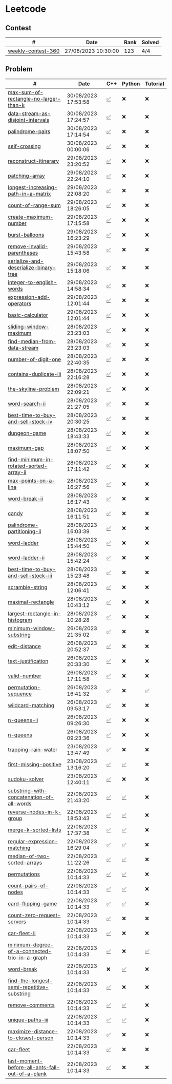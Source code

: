 # Leetcode
## Contest
| # | Date | Rank | Solved | 
|---|---|---|---|
| [weekly-contest-360](https://github.com/goodstudyqaq/leetcode/blob/main/contests/weekly-contest-360) | 27/08/2023 10:30:00 | 123 | 4/4 |
## Problem
| # | Date | C++ | Python | Tutorial | 
|---|---|---|---|---|
| [max-sum-of-rectangle-no-larger-than-k](https://leetcode.com/problems/max-sum-of-rectangle-no-larger-than-k/) | 30/08/2023 17:53:58 | [✅](https://github.com/goodstudyqaq/leetcode/blob/main/problems-cpp/max-sum-of-rectangle-no-larger-than-k/solution.h) | ❌ | ❌ |
| [data-stream-as-disjoint-intervals](https://leetcode.com/problems/data-stream-as-disjoint-intervals/) | 30/08/2023 17:24:57 | [✅](https://github.com/goodstudyqaq/leetcode/blob/main/problems-cpp/data-stream-as-disjoint-intervals/solution.h) | ❌ | ❌ |
| [palindrome-pairs](https://leetcode.com/problems/palindrome-pairs/) | 30/08/2023 17:14:54 | [✅](https://github.com/goodstudyqaq/leetcode/blob/main/problems-cpp/palindrome-pairs/solution.h) | ❌ | ❌ |
| [self-crossing](https://leetcode.com/problems/self-crossing/) | 30/08/2023 00:00:06 | [✅](https://github.com/goodstudyqaq/leetcode/blob/main/problems-cpp/self-crossing/solution.h) | ❌ | ❌ |
| [reconstruct-itinerary](https://leetcode.com/problems/reconstruct-itinerary/) | 29/08/2023 23:20:52 | [✅](https://github.com/goodstudyqaq/leetcode/blob/main/problems-cpp/reconstruct-itinerary/solution.h) | ❌ | ❌ |
| [patching-array](https://leetcode.com/problems/patching-array/) | 29/08/2023 22:24:10 | [✅](https://github.com/goodstudyqaq/leetcode/blob/main/problems-cpp/patching-array/solution.h) | ❌ | ❌ |
| [longest-increasing-path-in-a-matrix](https://leetcode.com/problems/longest-increasing-path-in-a-matrix/) | 29/08/2023 22:08:20 | [✅](https://github.com/goodstudyqaq/leetcode/blob/main/problems-cpp/longest-increasing-path-in-a-matrix/solution.h) | ❌ | ❌ |
| [count-of-range-sum](https://leetcode.com/problems/count-of-range-sum/) | 29/08/2023 18:26:05 | [✅](https://github.com/goodstudyqaq/leetcode/blob/main/problems-cpp/count-of-range-sum/solution.h) | ❌ | ❌ |
| [create-maximum-number](https://leetcode.com/problems/create-maximum-number/) | 29/08/2023 17:15:58 | [✅](https://github.com/goodstudyqaq/leetcode/blob/main/problems-cpp/create-maximum-number/solution.h) | ❌ | ❌ |
| [burst-balloons](https://leetcode.com/problems/burst-balloons/) | 29/08/2023 16:23:29 | [✅](https://github.com/goodstudyqaq/leetcode/blob/main/problems-cpp/burst-balloons/solution.h) | ❌ | ❌ |
| [remove-invalid-parentheses](https://leetcode.com/problems/remove-invalid-parentheses/) | 29/08/2023 15:43:58 | [✅](https://github.com/goodstudyqaq/leetcode/blob/main/problems-cpp/remove-invalid-parentheses/solution.h) | ❌ | ❌ |
| [serialize-and-deserialize-binary-tree](https://leetcode.com/problems/serialize-and-deserialize-binary-tree/) | 29/08/2023 15:18:06 | [✅](https://github.com/goodstudyqaq/leetcode/blob/main/problems-cpp/serialize-and-deserialize-binary-tree/solution.h) | ❌ | ❌ |
| [integer-to-english-words](https://leetcode.com/problems/integer-to-english-words/) | 29/08/2023 14:58:34 | [✅](https://github.com/goodstudyqaq/leetcode/blob/main/problems-cpp/integer-to-english-words/solution.h) | ❌ | ❌ |
| [expression-add-operators](https://leetcode.com/problems/expression-add-operators/) | 29/08/2023 12:01:44 | [✅](https://github.com/goodstudyqaq/leetcode/blob/main/problems-cpp/expression-add-operators/solution.h) | ❌ | ❌ |
| [basic-calculator](https://leetcode.com/problems/basic-calculator/) | 29/08/2023 12:01:44 | [✅](https://github.com/goodstudyqaq/leetcode/blob/main/problems-cpp/basic-calculator/solution.h) | ❌ | ❌ |
| [sliding-window-maximum](https://leetcode.com/problems/sliding-window-maximum/) | 28/08/2023 23:23:03 | [✅](https://github.com/goodstudyqaq/leetcode/blob/main/problems-cpp/sliding-window-maximum/solution.h) | ❌ | ❌ |
| [find-median-from-data-stream](https://leetcode.com/problems/find-median-from-data-stream/) | 28/08/2023 23:23:03 | [✅](https://github.com/goodstudyqaq/leetcode/blob/main/problems-cpp/find-median-from-data-stream/solution.h) | ❌ | ❌ |
| [number-of-digit-one](https://leetcode.com/problems/number-of-digit-one/) | 28/08/2023 22:40:35 | [✅](https://github.com/goodstudyqaq/leetcode/blob/main/problems-cpp/number-of-digit-one/solution.h) | ❌ | ❌ |
| [contains-duplicate-iii](https://leetcode.com/problems/contains-duplicate-iii/) | 28/08/2023 22:16:28 | [✅](https://github.com/goodstudyqaq/leetcode/blob/main/problems-cpp/contains-duplicate-iii/solution.h) | ❌ | ❌ |
| [the-skyline-problem](https://leetcode.com/problems/the-skyline-problem/) | 28/08/2023 22:09:21 | [✅](https://github.com/goodstudyqaq/leetcode/blob/main/problems-cpp/the-skyline-problem/solution.h) | ❌ | ❌ |
| [word-search-ii](https://leetcode.com/problems/word-search-ii/) | 28/08/2023 21:27:05 | [✅](https://github.com/goodstudyqaq/leetcode/blob/main/problems-cpp/word-search-ii/solution.h) | ❌ | ❌ |
| [best-time-to-buy-and-sell-stock-iv](https://leetcode.com/problems/best-time-to-buy-and-sell-stock-iv/) | 28/08/2023 20:30:25 | [✅](https://github.com/goodstudyqaq/leetcode/blob/main/problems-cpp/best-time-to-buy-and-sell-stock-iv/solution.h) | ❌ | ❌ |
| [dungeon-game](https://leetcode.com/problems/dungeon-game/) | 28/08/2023 18:43:33 | [✅](https://github.com/goodstudyqaq/leetcode/blob/main/problems-cpp/dungeon-game/solution.h) | ❌ | ❌ |
| [maximum-gap](https://leetcode.com/problems/maximum-gap/) | 28/08/2023 18:07:50 | [✅](https://github.com/goodstudyqaq/leetcode/blob/main/problems-cpp/maximum-gap/solution.h) | ❌ | ❌ |
| [find-minimum-in-rotated-sorted-array-ii](https://leetcode.com/problems/find-minimum-in-rotated-sorted-array-ii/) | 28/08/2023 17:11:42 | [✅](https://github.com/goodstudyqaq/leetcode/blob/main/problems-cpp/find-minimum-in-rotated-sorted-array-ii/solution.h) | ❌ | ❌ |
| [max-points-on-a-line](https://leetcode.com/problems/max-points-on-a-line/) | 28/08/2023 16:27:56 | [✅](https://github.com/goodstudyqaq/leetcode/blob/main/problems-cpp/max-points-on-a-line/solution.h) | ❌ | ❌ |
| [word-break-ii](https://leetcode.com/problems/word-break-ii/) | 28/08/2023 16:17:43 | [✅](https://github.com/goodstudyqaq/leetcode/blob/main/problems-cpp/word-break-ii/solution.h) | ❌ | ❌ |
| [candy](https://leetcode.com/problems/candy/) | 28/08/2023 16:11:51 | [✅](https://github.com/goodstudyqaq/leetcode/blob/main/problems-cpp/candy/solution.h) | ❌ | ❌ |
| [palindrome-partitioning-ii](https://leetcode.com/problems/palindrome-partitioning-ii/) | 28/08/2023 16:03:39 | [✅](https://github.com/goodstudyqaq/leetcode/blob/main/problems-cpp/palindrome-partitioning-ii/solution.h) | ❌ | ❌ |
| [word-ladder](https://leetcode.com/problems/word-ladder/) | 28/08/2023 15:44:50 | [✅](https://github.com/goodstudyqaq/leetcode/blob/main/problems-cpp/word-ladder/solution.h) | ❌ | ❌ |
| [word-ladder-ii](https://leetcode.com/problems/word-ladder-ii/) | 28/08/2023 15:42:24 | [✅](https://github.com/goodstudyqaq/leetcode/blob/main/problems-cpp/word-ladder-ii/solution.h) | ❌ | ❌ |
| [best-time-to-buy-and-sell-stock-iii](https://leetcode.com/problems/best-time-to-buy-and-sell-stock-iii/) | 28/08/2023 15:23:48 | [✅](https://github.com/goodstudyqaq/leetcode/blob/main/problems-cpp/best-time-to-buy-and-sell-stock-iii/solution.h) | ❌ | ❌ |
| [scramble-string](https://leetcode.com/problems/scramble-string/) | 28/08/2023 12:06:41 | [✅](https://github.com/goodstudyqaq/leetcode/blob/main/problems-cpp/scramble-string/solution.h) | ❌ | ❌ |
| [maximal-rectangle](https://leetcode.com/problems/maximal-rectangle/) | 28/08/2023 10:43:12 | [✅](https://github.com/goodstudyqaq/leetcode/blob/main/problems-cpp/maximal-rectangle/solution.h) | ❌ | ❌ |
| [largest-rectangle-in-histogram](https://leetcode.com/problems/largest-rectangle-in-histogram/) | 28/08/2023 10:28:28 | [✅](https://github.com/goodstudyqaq/leetcode/blob/main/problems-cpp/largest-rectangle-in-histogram/solution.h) | ❌ | ❌ |
| [minimum-window-substring](https://leetcode.com/problems/minimum-window-substring/) | 26/08/2023 21:35:02 | [✅](https://github.com/goodstudyqaq/leetcode/blob/main/problems-cpp/minimum-window-substring/solution.h) | ❌ | ❌ |
| [edit-distance](https://leetcode.com/problems/edit-distance/) | 26/08/2023 20:52:37 | [✅](https://github.com/goodstudyqaq/leetcode/blob/main/problems-cpp/edit-distance/solution.h) | ❌ | ❌ |
| [text-justification](https://leetcode.com/problems/text-justification/) | 26/08/2023 20:33:30 | [✅](https://github.com/goodstudyqaq/leetcode/blob/main/problems-cpp/text-justification/solution.h) | ❌ | ❌ |
| [valid-number](https://leetcode.com/problems/valid-number/) | 26/08/2023 17:11:58 | [✅](https://github.com/goodstudyqaq/leetcode/blob/main/problems-cpp/valid-number/solution.h) | ❌ | ❌ |
| [permutation-sequence](https://leetcode.com/problems/permutation-sequence/) | 26/08/2023 16:41:32 | [✅](https://github.com/goodstudyqaq/leetcode/blob/main/problems-cpp/permutation-sequence/solution.h) | ❌ | [✅](https://github.com/goodstudyqaq/leetcode/blob/main/problems-cpp/permutation-sequence/README.md) |
| [wildcard-matching](https://leetcode.com/problems/wildcard-matching/) | 26/08/2023 09:53:17 | [✅](https://github.com/goodstudyqaq/leetcode/blob/main/problems-cpp/wildcard-matching/solution.h) | ❌ | ❌ |
| [n-queens-ii](https://leetcode.com/problems/n-queens-ii/) | 26/08/2023 09:26:30 | [✅](https://github.com/goodstudyqaq/leetcode/blob/main/problems-cpp/n-queens-ii/solution.h) | ❌ | ❌ |
| [n-queens](https://leetcode.com/problems/n-queens/) | 26/08/2023 09:23:36 | [✅](https://github.com/goodstudyqaq/leetcode/blob/main/problems-cpp/n-queens/solution.h) | ❌ | ❌ |
| [trapping-rain-water](https://leetcode.com/problems/trapping-rain-water/) | 23/08/2023 13:47:49 | [✅](https://github.com/goodstudyqaq/leetcode/blob/main/problems-cpp/trapping-rain-water/solution.h) | ❌ | ❌ |
| [first-missing-positive](https://leetcode.com/problems/first-missing-positive/) | 23/08/2023 13:16:20 | [✅](https://github.com/goodstudyqaq/leetcode/blob/main/problems-cpp/first-missing-positive/solution.h) | [✅](https://github.com/goodstudyqaq/leetcode/blob/main/problems-python/first-missing-positive/solution.py) | ❌ |
| [sudoku-solver](https://leetcode.com/problems/sudoku-solver/) | 23/08/2023 12:40:11 | [✅](https://github.com/goodstudyqaq/leetcode/blob/main/problems-cpp/sudoku-solver/solution.h) | ❌ | ❌ |
| [substring-with-concatenation-of-all-words](https://leetcode.com/problems/substring-with-concatenation-of-all-words/) | 22/08/2023 21:43:20 | [✅](https://github.com/goodstudyqaq/leetcode/blob/main/problems-cpp/substring-with-concatenation-of-all-words/solution.h) | [✅](https://github.com/goodstudyqaq/leetcode/blob/main/problems-python/substring-with-concatenation-of-all-words/solution.py) | ❌ |
| [reverse-nodes-in-k-group](https://leetcode.com/problems/reverse-nodes-in-k-group/) | 22/08/2023 18:53:43 | [✅](https://github.com/goodstudyqaq/leetcode/blob/main/problems-cpp/reverse-nodes-in-k-group/solution.h) | [✅](https://github.com/goodstudyqaq/leetcode/blob/main/problems-python/reverse-nodes-in-k-group/solution.py) | ❌ |
| [merge-k-sorted-lists](https://leetcode.com/problems/merge-k-sorted-lists/) | 22/08/2023 17:37:38 | [✅](https://github.com/goodstudyqaq/leetcode/blob/main/problems-cpp/merge-k-sorted-lists/solution.h) | [✅](https://github.com/goodstudyqaq/leetcode/blob/main/problems-python/merge-k-sorted-lists/solution.py) | ❌ |
| [regular-expression-matching](https://leetcode.com/problems/regular-expression-matching/) | 22/08/2023 16:29:04 | [✅](https://github.com/goodstudyqaq/leetcode/blob/main/problems-cpp/regular-expression-matching/solution.h) | [✅](https://github.com/goodstudyqaq/leetcode/blob/main/problems-python/regular-expression-matching/solution.py) | ❌ |
| [median-of-two-sorted-arrays](https://leetcode.com/problems/median-of-two-sorted-arrays/) | 22/08/2023 11:22:26 | [✅](https://github.com/goodstudyqaq/leetcode/blob/main/problems-cpp/median-of-two-sorted-arrays/solution.h) | [✅](https://github.com/goodstudyqaq/leetcode/blob/main/problems-python/median-of-two-sorted-arrays/solution.py) | ❌ |
| [permutations](https://leetcode.com/problems/permutations/) | 22/08/2023 10:14:33 | [✅](https://github.com/goodstudyqaq/leetcode/blob/main/problems-cpp/permutations/solution.h) | [✅](https://github.com/goodstudyqaq/leetcode/blob/main/problems-python/permutations/solution.py) | ❌ |
| [count-pairs-of-nodes](https://leetcode.com/problems/count-pairs-of-nodes/) | 22/08/2023 10:14:33 | [✅](https://github.com/goodstudyqaq/leetcode/blob/main/problems-cpp/count-pairs-of-nodes/solution.h) | [✅](https://github.com/goodstudyqaq/leetcode/blob/main/problems-python/count-pairs-of-nodes/solution.py) | ❌ |
| [card-flipping-game](https://leetcode.com/problems/card-flipping-game/) | 22/08/2023 10:14:33 | [✅](https://github.com/goodstudyqaq/leetcode/blob/main/problems-cpp/card-flipping-game/solution.h) | [✅](https://github.com/goodstudyqaq/leetcode/blob/main/problems-python/card-flipping-game/solution.py) | ❌ |
| [count-zero-request-servers](https://leetcode.com/problems/count-zero-request-servers/) | 22/08/2023 10:14:33 | [✅](https://github.com/goodstudyqaq/leetcode/blob/main/problems-cpp/count-zero-request-servers/solution.h) | ❌ | ❌ |
| [car-fleet-ii](https://leetcode.com/problems/car-fleet-ii/) | 22/08/2023 10:14:33 | [✅](https://github.com/goodstudyqaq/leetcode/blob/main/problems-cpp/car-fleet-ii/solution.h) | ❌ | ❌ |
| [minimum-degree-of-a-connected-trio-in-a-graph](https://leetcode.com/problems/minimum-degree-of-a-connected-trio-in-a-graph/) | 22/08/2023 10:14:33 | [✅](https://github.com/goodstudyqaq/leetcode/blob/main/problems-cpp/minimum-degree-of-a-connected-trio-in-a-graph/solution.h) | ❌ | [✅](https://github.com/goodstudyqaq/leetcode/blob/main/problems-cpp/minimum-degree-of-a-connected-trio-in-a-graph/README.md) |
| [word-break](https://leetcode.com/problems/word-break/) | 22/08/2023 10:14:33 | ❌ | [✅](https://github.com/goodstudyqaq/leetcode/blob/main/problems-python/word-break/solution.py) | ❌ |
| [find-the-longest-semi-repetitive-substring](https://leetcode.com/problems/find-the-longest-semi-repetitive-substring/) | 22/08/2023 10:14:33 | [✅](https://github.com/goodstudyqaq/leetcode/blob/main/problems-cpp/find-the-longest-semi-repetitive-substring/solution.h) | ❌ | ❌ |
| [remove-comments](https://leetcode.com/problems/remove-comments/) | 22/08/2023 10:14:33 | [✅](https://github.com/goodstudyqaq/leetcode/blob/main/problems-cpp/remove-comments/solution.h) | [✅](https://github.com/goodstudyqaq/leetcode/blob/main/problems-python/remove-comments/solution.py) | ❌ |
| [unique-paths-iii](https://leetcode.com/problems/unique-paths-iii/) | 22/08/2023 10:14:33 | [✅](https://github.com/goodstudyqaq/leetcode/blob/main/problems-cpp/unique-paths-iii/solution.h) | [✅](https://github.com/goodstudyqaq/leetcode/blob/main/problems-python/unique-paths-iii/solution.py) | ❌ |
| [maximize-distance-to-closest-person](https://leetcode.com/problems/maximize-distance-to-closest-person/) | 22/08/2023 10:14:33 | [✅](https://github.com/goodstudyqaq/leetcode/blob/main/problems-cpp/maximize-distance-to-closest-person/solution.h) | ❌ | ❌ |
| [car-fleet](https://leetcode.com/problems/car-fleet/) | 22/08/2023 10:14:33 | [✅](https://github.com/goodstudyqaq/leetcode/blob/main/problems-cpp/car-fleet/solution.h) | ❌ | ❌ |
| [last-moment-before-all-ants-fall-out-of-a-plank](https://leetcode.com/problems/last-moment-before-all-ants-fall-out-of-a-plank/) | 22/08/2023 10:14:33 | [✅](https://github.com/goodstudyqaq/leetcode/blob/main/problems-cpp/last-moment-before-all-ants-fall-out-of-a-plank/solution.h) | ❌ | ❌ |
